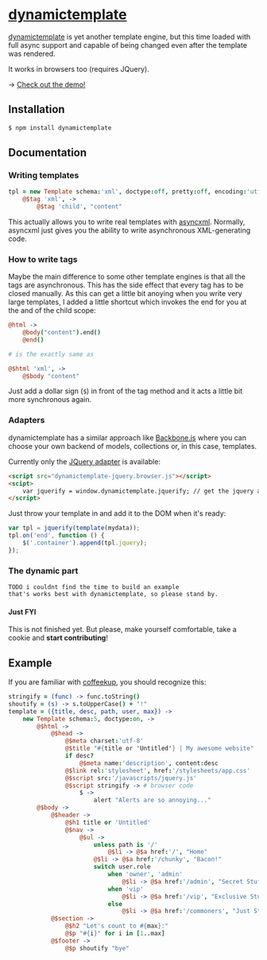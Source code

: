 # [dynamictemplate](http://dodo.github.com/node-dynamictemplate/)

[dynamictemplate](http://dodo.github.com/node-dynamictemplate/) is yet
another template engine, but this time loaded with full async support
and capable of being changed even after the template was rendered.

It works in browsers too (requires JQuery).

→ [Check out the demo!](http://dodo.github.com/node-dynamictemplate/example/list.html)

## Installation

```bash
$ npm install dynamictemplate
```

## Documentation

### Writing templates

```coffeescript
tpl = new Template schema:'xml', doctype:off, pretty:off, encoding:'utf-8', end:on, -> # default settings
    @$tag 'xml', ->
        @$tag 'child', "content"
```

This actually allows you to write real templates with [asyncxml](https://github.com/dodo/node-asyncxml).
Normally, asyncxml just gives you the ability to write asynchronous XML-generating code.

### How to write tags

Maybe the main difference to some other template engines is that all the tags are asynchronous.
This has the side effect that every tag has to be closed manually. As this can get a little bit anoying when you write very large templates, I added a little shortcut which invokes the end for you at the and of the child scope:

```coffeescript
@html ->
    @body("content").end()
    @end()

# is the exactly same as

@$html 'xml', ->
    @$body "content"
```

Just add a dollar sign (`$`) in front of the tag method and it acts a little bit more synchronous again.

### Adapters

dynamictemplate has a similar approach like [Backbone.js](http://documentcloud.github.com/backbone/) where you can choose your own backend of models, collections or, in this case, templates.


Currently only the [JQuery adapter](https://github.com/dodo/node-dynamictemplate/blob/master/src/dynamictemplate-jquery.coffee) is available:

```html
<script src="dynamictemplate-jquery.browser.js"></script>
<scipt>
    var jquerify = window.dynamictemplate.jquerify; // get the jquery adapter
</script>
```

Just throw your template in and add it to the DOM when it's ready:

```javascript
var tpl = jquerify(template(mydata));
tpl.on('end', function () {
    $('.container').append(tpl.jquery);
});
```

### The dynamic part

    TODO i couldnt find the time to build an example
    that's works best with dynamictemplate, so please stand by.


#### Just FYI

This is not finished yet.
But please, make yourself comfortable, take a cookie and **start contributing**!


## Example

If you are familiar with [coffeekup](http://coffeekup.org), you should recognize this:

```coffeescript
stringify = (func) -> func.toString()
shoutify = (s) -> s.toUpperCase() + "!"
template = ({title, desc, path, user, max}) ->
    new Template schema:5, doctype:on, ->
        @$html ->
            @$head ->
                @$meta charset:'utf-8'
                @$title "#{title or 'Untitled'} | My awesome website"
                if desc?
                    @$meta name:'description', content:desc
                @$link rel:'stylesheet', href:'/stylesheets/app.css'
                @$script src:'/javascripts/jquery.js'
                @$script stringify -> # browser code
                    $ ->
                        alert "Alerts are so annoying..."
        @$body ->
            @$header ->
                @$h1 title or 'Untitled'
                @$nav ->
                    @$ul ->
                        unless path is '/'
                            @$li -> @$a href:'/', "Home"
                        @$li -> @$a href:'/chunky', "Bacon!"
                        switch user.role
                            when 'owner', 'admin'
                                @$li -> @$a href:'/admin', "Secret Stuff"
                            when 'vip'
                                @$li -> @$a href:'/vip', "Exclusive Stuff"
                            else
                                @$li -> @$a href:'/commoners', "Just Stuff"
            @$section ->
                @$h2 "Let's count to #{max}:"
                @$p "#{i}" for i in [1..max]
            @$footer ->
                @$p shoutify "bye"
```
